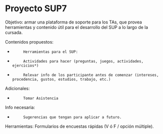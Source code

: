 
# Proyecto SUP7
Objetivo: armar una plataforma de soporte para los TAs, que provea herramientas y contenido útil para el desarrollo del SUP a lo largo de la cursada.
 
Contenidos propuestos:
-          Herramientas para el SUP:
-          Actividades para hacer (preguntas, juegos, actividades, ejercicios*)
-          Relevar info de los participante antes de comenzar (intereses, procedencia, gustos, estudios, trabajo, etc.)
 
Adicionales:
-          Tomar Asistencia      
 
Info necesaria:
-          Sugerencias que tengan para aplicar a futuro.

Herramientas:
Formularios de encuestas rápidas (V ó F / opción múltiple).
 